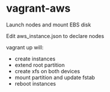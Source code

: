 # vagrant-aws
Launch nodes and mount EBS disk

Edit aws_instance.json to declare nodes

vagrant up will:
- create instances
- extend root partition
- create xfs on both devices
- mount partition and update fstab
- reboot instances